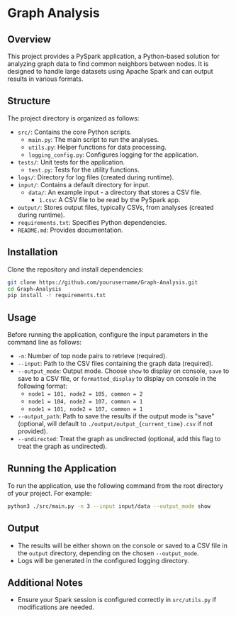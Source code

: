 # Graph Analysis

## Overview
This project provides a PySpark application, a Python-based solution for analyzing graph data to find common neighbors between nodes. It is designed to handle large datasets using Apache Spark and can output results in various formats.

## Structure
The project directory is organized as follows:
- `src/`: Contains the core Python scripts.
  - `main.py`: The main script to run the analyses.
  - `utils.py`: Helper functions for data processing.
  - `logging_config.py`: Configures logging for the application.
- `tests/`: Unit tests for the application.
  - `test.py`: Tests for the utility functions.
- `logs/`: Directory for log files (created during runtime).
- `input/`: Contains a default directory for input.
  - `data/`: An example input - a directory that stores a CSV file.
    - `1.csv`: A CSV file to be read by the PySpark app.
- `output/`: Stores output files, typically CSVs, from analyses (created during runtime).
- `requirements.txt`: Specifies Python dependencies.
- `README.md`: Provides documentation.

## Installation

Clone the repository and install dependencies:

```bash
git clone https://github.com/yourusername/Graph-Analysis.git
cd Graph-Analysis
pip install -r requirements.txt
```

## Usage

Before running the application, configure the input parameters in the command line as follows:

- `-n`: Number of top node pairs to retrieve (required).
- `--input`: Path to the CSV files containing the graph data (required).
- `--output_mode`: Output mode. Choose `show` to display on console, `save` to save to a CSV file, or `formatted_display` to display on console in the following format:
  - `node1 = 101, node2 = 105, common = 2`
  - `node1 = 104, node2 = 107, common = 1`
  - `node1 = 101, node2 = 107, common = 1`
- `--output_path`: Path to save the results if the output mode is "save" (optional, will default to `./output/output_{current_time}.csv` if not provided).
- `--undirected`: Treat the graph as undirected (optional, add this flag to treat the graph as undirected).

## Running the Application

To run the application, use the following command from the root directory of your project. For example:

```bash
python3 ./src/main.py -n 3 --input input/data --output_mode show
```

## Output

- The results will be either shown on the console or saved to a CSV file in the `output` directory, depending on the chosen `--output_mode`.
- Logs will be generated in the configured logging directory.

## Additional Notes

- Ensure your Spark session is configured correctly in `src/utils.py` if modifications are needed.